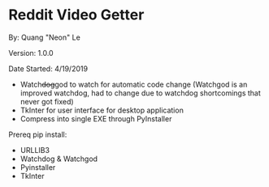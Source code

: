 # Reddit Video Getter

By: Quang "Neon" Le

Version: 1.0.0

Date Started: 4/19/2019

+ Watch~~dog~~god to watch for automatic code change (Watchgod is an improved watchdog, had to change due to watchdog shortcomings that never got fixed)
+ TkInter for user interface for desktop application
+ Compress into single EXE through PyInstaller

Prereq pip install:
- URLLIB3
- Watchdog & Watchgod
- Pyinstaller
- TkInter
